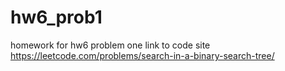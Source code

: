 # hw6_prob1
homework for hw6 
problem one 
link to code site 
https://leetcode.com/problems/search-in-a-binary-search-tree/
